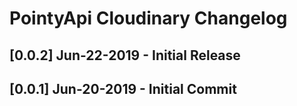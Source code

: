 # PointyApi Cloudinary Changelog

## [0.0.2] Jun-22-2019 - Initial Release

## [0.0.1] Jun-20-2019 - Initial Commit

